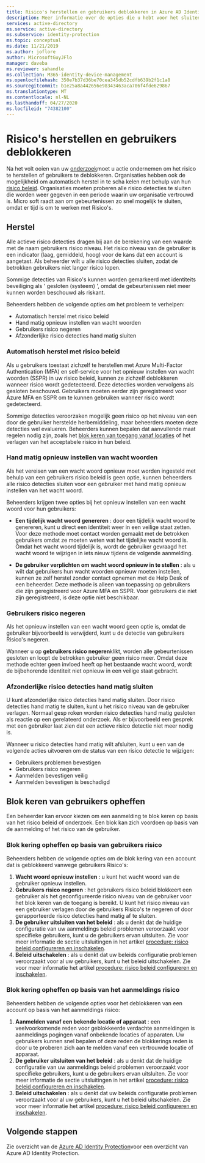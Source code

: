 ```yaml
---
title: Risico's herstellen en gebruikers deblokkeren in Azure AD Identity Protection
description: Meer informatie over de opties die u hebt voor het sluiten van actieve risico detecties.
services: active-directory
ms.service: active-directory
ms.subservice: identity-protection
ms.topic: conceptual
ms.date: 11/21/2019
ms.author: joflore
author: MicrosoftGuyJFlo
manager: daveba
ms.reviewer: sahandle
ms.collection: M365-identity-device-management
ms.openlocfilehash: 350e7b37d36be70cea345db52cdfb639b2f1c1a8
ms.sourcegitcommit: b1e25a8a442656e98343463aca706f4fde629867
ms.translationtype: MT
ms.contentlocale: nl-NL
ms.lasthandoff: 04/27/2020
ms.locfileid: "74382100"
---
```

# <a name="remediate-risks-and-unblock-users"></a>Risico's herstellen en gebruikers deblokkeren

Na het volt ooien van uw [onderzoek](howto-identity-protection-investigate-risk.md)moet u actie ondernemen om het risico te herstellen of gebruikers te deblokkeren. Organisaties hebben ook de mogelijkheid om automatisch herstel in te scha kelen met behulp van hun [risico beleid](howto-identity-protection-configure-risk-policies.md). Organisaties moeten proberen alle risico detecties te sluiten die worden weer gegeven in een periode waarin uw organisatie vertrouwd is. Micro soft raadt aan om gebeurtenissen zo snel mogelijk te sluiten, omdat er tijd is om te werken met Risico's.

## <a name="remediation"></a>Herstel

Alle actieve risico detecties dragen bij aan de berekening van een waarde met de naam gebruikers risico niveau. Het risico niveau van de gebruiker is een indicator (laag, gemiddeld, hoog) voor de kans dat een account is aangetast. Als beheerder wilt u alle risico detecties sluiten, zodat de betrokken gebruikers niet langer risico lopen.

Sommige detecties van Risico's kunnen worden gemarkeerd met identiteits beveiliging als ' gesloten (systeem) ', omdat de gebeurtenissen niet meer kunnen worden beschouwd als riskant.

Beheerders hebben de volgende opties om het probleem te verhelpen:

- Automatisch herstel met risico beleid
- Hand matig opnieuw instellen van wacht woorden
- Gebruikers risico negeren
- Afzonderlijke risico detecties hand matig sluiten

### <a name="self-remediation-with-risk-policy"></a>Automatisch herstel met risico beleid

Als u gebruikers toestaat zichzelf te herstellen met Azure Multi-Factor Authentication (MFA) en self-service voor het opnieuw instellen van wacht woorden (SSPR) in uw risico beleid, kunnen ze zichzelf deblokkeren wanneer risico wordt gedetecteerd. Deze detecties worden vervolgens als gesloten beschouwd. Gebruikers moeten eerder zijn geregistreerd voor Azure MFA en SSPR om te kunnen gebruiken wanneer risico wordt gedetecteerd.

Sommige detecties veroorzaken mogelijk geen risico op het niveau van een door de gebruiker herstelde herbemiddeling, maar beheerders moeten deze detecties wel evalueren. Beheerders kunnen bepalen dat aanvullende maat regelen nodig zijn, zoals het [blok keren van toegang vanaf locaties](../conditional-access/howto-conditional-access-policy-location.md) of het verlagen van het acceptabele risico in hun beleid.

### <a name="manual-password-reset"></a>Hand matig opnieuw instellen van wacht woorden

Als het vereisen van een wacht woord opnieuw moet worden ingesteld met behulp van een gebruikers risico beleid is geen optie, kunnen beheerders alle risico detecties sluiten voor een gebruiker met hand matig opnieuw instellen van het wacht woord.

Beheerders krijgen twee opties bij het opnieuw instellen van een wacht woord voor hun gebruikers:

- **Een tijdelijk wacht woord genereren** : door een tijdelijk wacht woord te genereren, kunt u direct een identiteit weer in een veilige staat zetten. Voor deze methode moet contact worden gemaakt met de betrokken gebruikers omdat ze moeten weten wat het tijdelijke wacht woord is. Omdat het wacht woord tijdelijk is, wordt de gebruiker gevraagd het wacht woord te wijzigen in iets nieuw tijdens de volgende aanmelding.

- **De gebruiker verplichten om wacht woord opnieuw in te stellen** : als u wilt dat gebruikers hun wacht woorden opnieuw moeten instellen, kunnen ze zelf herstel zonder contact opnemen met de Help Desk of een beheerder. Deze methode is alleen van toepassing op gebruikers die zijn geregistreerd voor Azure MFA en SSPR. Voor gebruikers die niet zijn geregistreerd, is deze optie niet beschikbaar.

### <a name="dismiss-user-risk"></a>Gebruikers risico negeren

Als het opnieuw instellen van een wacht woord geen optie is, omdat de gebruiker bijvoorbeeld is verwijderd, kunt u de detectie van gebruikers Risico's negeren.

Wanneer u op **gebruikers risico negeren**klikt, worden alle gebeurtenissen gesloten en loopt de betrokken gebruiker geen risico meer. Omdat deze methode echter geen invloed heeft op het bestaande wacht woord, wordt de bijbehorende identiteit niet opnieuw in een veilige staat gebracht. 

### <a name="close-individual-risk-detections-manually"></a>Afzonderlijke risico detecties hand matig sluiten

U kunt afzonderlijke risico detecties hand matig sluiten. Door risico detecties hand matig te sluiten, kunt u het risico niveau van de gebruiker verlagen. Normaal gesp roken worden risico detecties hand matig gesloten als reactie op een gerelateerd onderzoek. Als er bijvoorbeeld een gesprek met een gebruiker laat zien dat een actieve risico detectie niet meer nodig is. 
 
Wanneer u risico detecties hand matig wilt afsluiten, kunt u een van de volgende acties uitvoeren om de status van een risico detectie te wijzigen:

- Gebruikers problemen bevestigen
- Gebruikers risico negeren
- Aanmelden bevestigen veilig
- Aanmelden bevestigen is beschadigd

## <a name="unblocking-users"></a>Blok keren van gebruikers opheffen

Een beheerder kan ervoor kiezen om een aanmelding te blok keren op basis van het risico beleid of onderzoek. Een blok kan zich voordoen op basis van de aanmelding of het risico van de gebruiker.

### <a name="unblocking-based-on-user-risk"></a>Blok kering opheffen op basis van gebruikers risico

Beheerders hebben de volgende opties om de blok kering van een account dat is geblokkeerd vanwege gebruikers Risico's:

1. **Wacht woord opnieuw instellen** : u kunt het wacht woord van de gebruiker opnieuw instellen.
1. **Gebruikers risico negeren** : het gebruikers risico beleid blokkeert een gebruiker als het geconfigureerde risico niveau van de gebruiker voor het blok keren van de toegang is bereikt. U kunt het risico niveau van een gebruiker verlagen door de gebruikers Risico's te negeren of door gerapporteerde risico detecties hand matig af te sluiten.
1. **De gebruiker uitsluiten van het beleid** : als u denkt dat de huidige configuratie van uw aanmeldings beleid problemen veroorzaakt voor specifieke gebruikers, kunt u de gebruikers ervan uitsluiten. Zie voor meer informatie de sectie uitsluitingen in het artikel [procedure: risico beleid configureren en inschakelen](howto-identity-protection-configure-risk-policies.md#exclusions).
1. **Beleid uitschakelen** : als u denkt dat uw beleids configuratie problemen veroorzaakt voor al uw gebruikers, kunt u het beleid uitschakelen. Zie voor meer informatie het artikel [procedure: risico beleid configureren en inschakelen](howto-identity-protection-configure-risk-policies.md).

### <a name="unblocking-based-on-sign-in-risk"></a>Blok kering opheffen op basis van het aanmeldings risico

Beheerders hebben de volgende opties voor het deblokkeren van een account op basis van het aanmeldings risico:

1. **Aanmelden vanaf een bekende locatie of apparaat** : een veelvoorkomende reden voor geblokkeerde verdachte aanmeldingen is aanmeldings pogingen vanaf onbekende locaties of apparaten. Uw gebruikers kunnen snel bepalen of deze reden de blokkerings reden is door u te proberen zich aan te melden vanaf een vertrouwde locatie of apparaat.
1. **De gebruiker uitsluiten van het beleid** : als u denkt dat de huidige configuratie van uw aanmeldings beleid problemen veroorzaakt voor specifieke gebruikers, kunt u de gebruikers ervan uitsluiten. Zie voor meer informatie de sectie uitsluitingen in het artikel [procedure: risico beleid configureren en inschakelen](howto-identity-protection-configure-risk-policies.md#exclusions).
1. **Beleid uitschakelen** : als u denkt dat uw beleids configuratie problemen veroorzaakt voor al uw gebruikers, kunt u het beleid uitschakelen. Zie voor meer informatie het artikel [procedure: risico beleid configureren en inschakelen](howto-identity-protection-configure-risk-policies.md).

## <a name="next-steps"></a>Volgende stappen

Zie overzicht van de [Azure AD Identity Protection](overview-identity-protection.md)voor een overzicht van Azure AD Identity Protection.
